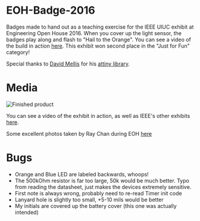 # EOH-Badge-2016
Badges made to hand out as a teaching exercise for the IEEE UIUC exhibit at Engineering Open House 2016. When you cover up the light sensor, the badges play along and flash to "Hail to the Orange". You can see a video of the build in action [here](https://www.youtube.com/watch?v=S4cmx-UWJ_Q&feature=youtu.be). This exhibit won second place in the "Just for Fun" category!

Special thanks to [David Mellis](http://web.media.mit.edu/~mellis/) for his [attiny library](https://github.com/damellis/attiny).

# Media
![Finished product](http://i.imgur.com/lHmo0eT.jpg?1)

You can see a video of the exhibit in action, as well as IEEE's other exhibits [here](https://www.youtube.com/watch?v=S4cmx-UWJ_Q&feature=youtu.be).

Some excellent photos taken by Ray Chan during EOH [here](https://photos.google.com/share/AF1QipN_tZymQB7QjqU8kMJ0lrtPr13E5zKEWU58SieGECw1yZU4zlcl4fVr3wqzv2gzeQ?key=Mm0zcS1icEtFYU44bktMVk84OHpqdEVZcEROZm53)

# Bugs
- Orange and Blue LED are labeled backwards, whoops!
- The 500kOhm resistor is far too large, 50k would be much better. Typo from reading the datasheet, just makes the devices extremely sensitive. 
- First note is always wrong, probably need to re-read Timer init code
- Lanyard hole is slightly too small, +5-10 mils would be better
- My initials are covered up the battery cover (this one was actually intended)
